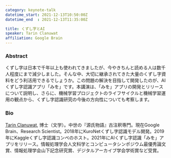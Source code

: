 ```yaml
---
category: keynote-talk
datetime_start: 2021-12-13T10:50:00Z
datetime_end  : 2021-12-13T11:35:00Z

title: くずし字とAI
speaker: Tarin Clanuwat
affiliation: Google Brain
---
```


### Abstract

くずし字は日本で千年以上も使われてきましたが、今やきちんと読める人は数千人程度にまで減少しました。そんな中、大切に継承されてきた大量のくずし字資料をどう利活用できるでしょうか。この問題の解決を目指して開発したのが、AIくずし字認識アプリ「みを」です。本講演は、「みを」アプリの開発とリリースについて説明し、さらに、機械学習プロジェクトのライフサイクルと機械学習運用の観点から、くずし字認識研究の今後の方向性についても考察します。

### Bio

[Tarin Clanuwat](https://tkasasagi.github.io/), 博士（文学）。中世の『源氏物語』古注釈専門。現在Google Brain、Research Scientist。2018年にKuroNetくずし字認識モデル開発。2019年にKaggleくずし字認識コンペのホスト。2021年にAIくずし字認識「みを」アプリをリリース。情報処理学会人文科学とコンピュータシンポジウム最優秀論文賞、情報処理学会山下記念研究賞、デジタルアーカイブ学会学術賞など受賞。
